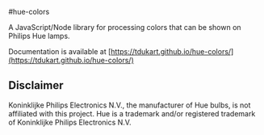 #hue-colors

A JavaScript/Node library for processing colors that can be shown on Philips Hue lamps.

Documentation is available at [https://tdukart.github.io/hue-colors/](https://tdukart.github.io/hue-colors/)

## Disclaimer
Koninklijke Philips Electronics N.V., the manufacturer of Hue bulbs, is not affiliated with this project. Hue is a
trademark and/or registered trademark of Koninklijke Philips Electronics N.V.